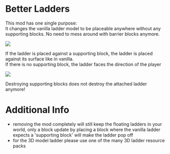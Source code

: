 # Better Ladders

This mod has one single purpose:\
It changes the vanilla ladder model to be placeable anywhere without any supporting blocks. No need to mess around with barrier blocks anymore.

![](https://github.com/meeetj/Fabric-Better-Ladders/blob/master/img/pic.PNG)

If the ladder is placed against a supporting block, the ladder is placed against its surface like in vanilla.\
If there is no supporting block, the ladder faces the direction of the player

![](https://github.com/meeetj/Fabric-Better-Ladders/blob/master/img/pic2.PNG)

Destroying supporting blocks does not destroy the attached ladder anymore!

# Additional Info

- removing the mod completely will still keep the floating ladders in your world, only a block update by placing a block where the vanilla ladder expects a 'supporting block' will make the ladder pop off
- for the 3D model ladder please use one of the many 3D ladder resource packs
